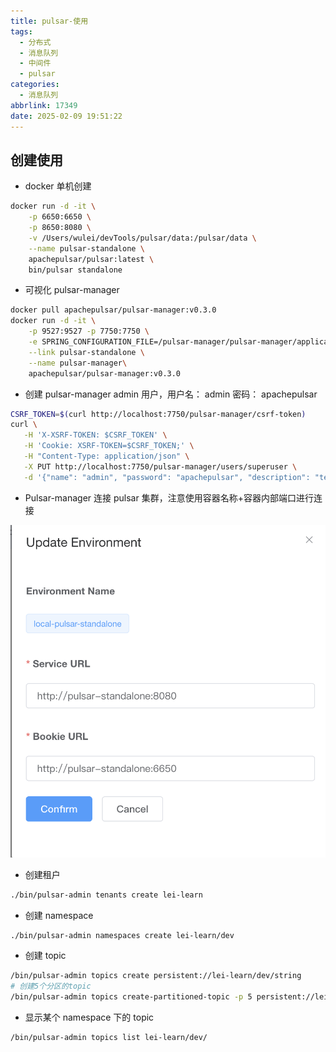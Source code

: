 ```yaml
---
title: pulsar-使用
tags:
  - 分布式
  - 消息队列
  - 中间件
  - pulsar
categories:
  - 消息队列
abbrlink: 17349
date: 2025-02-09 19:51:22
---
```


## 创建使用

- docker 单机创建

```Bash
docker run -d -it \
    -p 6650:6650 \
    -p 8650:8080 \
    -v /Users/wulei/devTools/pulsar/data:/pulsar/data \
    --name pulsar-standalone \
    apachepulsar/pulsar:latest \
    bin/pulsar standalone
```

- 可视化 pulsar-manager

```Bash
docker pull apachepulsar/pulsar-manager:v0.3.0
docker run -d -it \
    -p 9527:9527 -p 7750:7750 \
    -e SPRING_CONFIGURATION_FILE=/pulsar-manager/pulsar-manager/application.properties \
    --link pulsar-standalone \
    --name pulsar-manager\
    apachepulsar/pulsar-manager:v0.3.0
```

- 创建 pulsar-manager admin 用户，用户名： admin 密码： apachepulsar

```Bash
CSRF_TOKEN=$(curl http://localhost:7750/pulsar-manager/csrf-token)
curl \
   -H 'X-XSRF-TOKEN: $CSRF_TOKEN' \
   -H 'Cookie: XSRF-TOKEN=$CSRF_TOKEN;' \
   -H "Content-Type: application/json" \
   -X PUT http://localhost:7750/pulsar-manager/users/superuser \
   -d '{"name": "admin", "password": "apachepulsar", "description": "test", "email": "username@test.org"}'
```

- Pulsar-manager 连接 pulsar 集群，注意使用容器名称+容器内部端口进行连接

![img](/images/message/pulsar/01.PNG)

- 创建租户

```Bash
./bin/pulsar-admin tenants create lei-learn
```

- 创建 namespace

```Bash
./bin/pulsar-admin namespaces create lei-learn/dev
```

- 创建 topic

```Bash
/bin/pulsar-admin topics create persistent://lei-learn/dev/string
# 创建5个分区的topic
/bin/pulsar-admin topics create-partitioned-topic -p 5 persistent://lei-learn/dev/string
```

- 显示某个 namespace 下的 topic

```Bash
/bin/pulsar-admin topics list lei-learn/dev/
```
